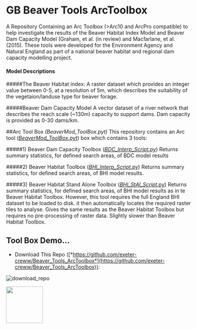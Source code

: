 # GB Beaver Tools ArcToolbox
A Repository Containing an Arc Toolbox (>Arc10 and ArcPro compatible) to help investigate the results of the Beaver 
Habitat Index Model and Beaver Dam Capacity Model (Graham, et al. (in review) and Macfarlane, et al. (2015). These tools were developed for the 
Environment Agency and Natural England as part of a national beaver habitat and regional dam capacity modelling project.

#### Model Descriptions
#####The Beaver Habitat index: 
A raster dataset which provides an integer value between 0-5, at a resolution of 5m, which describes the suitability of
the vegetaion/landuse type for beaver forage.

#####Beaver Dam Capacity Model
A vector dataset of a river network that describes the reach scale (~130m) capacity to support dams. Dam capacity is 
provided as 0-30 dams/km.

##Arc Tool Box *(BeaverMod_ToolBox.pyt)*
This repository contains an Arc tool ([*BeaverMod_ToolBox.pyt*](GB_Beaver_ToolBox/BeaverMod_ToolBox.pyt)) box which 
contains 3 tools:

#####1) Beaver Dam Capacity Toolbox ([*BDC_Interp_Script.py*](GB_Beaver_ToolBox/BDC_Interp_Script.py))
Returns summary statistics, for defined search areas, of BDC model results

#####2) Beaver Habitat Toolbox ([*BHI_Interp_Script.py*](GB_Beaver_ToolBox/BHI_Interp_Script.py))
Returns summary statistics, for defined search areas, of BHI model results.

#####3) Beaver Habitat Stand Alone Toolbox ([*BHI_StAl_Script.py*](GB_Beaver_ToolBox/BHI_StAl_Script.py))
Returns summary statistics, for defined search areas, of BHI model results as in te Beaver Habitat Toolbox. However, 
this tool requires the full England BHI dataset to be loaded to disk. it then automatically locates the required raster 
tiles to analyse. Gives the same results as the Beaver Habitat Toolbox but requires no pre-processing of raster data. 
Slightly slower than Beaver Habitat Toolbox.


## Tool Box Demo...

* Download This Repo 
([*https://github.com/exeter-creww/Beaver_Tools_ArcToolbox*](https://github.com/exeter-creww/Beaver_Tools_ArcToolbox)):

![download_repo](demo_files/download_repo.PNG=100x100)

<img src=".demo_files/download_repo.PNG" alt="" width="100"/>